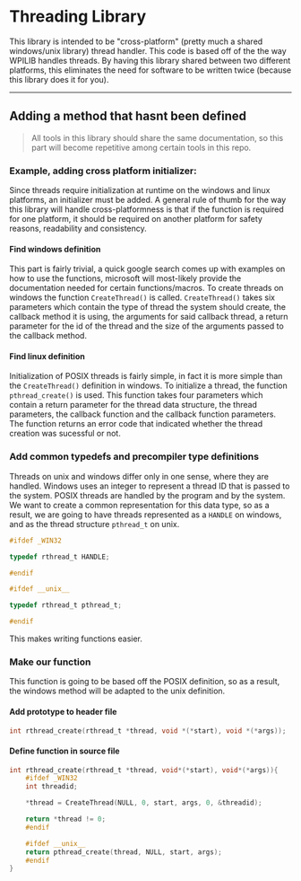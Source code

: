 # Threading Library
This library is intended to be "cross-platform" (pretty much a shared windows/unix library) thread handler. This code is based off of the the way WPILIB handles threads. By having this library shared between two different platforms, this eliminates the need for software to be written twice (because this library does it for you).

***

## Adding a method that hasnt been defined
>All tools in this library should share the same documentation, so this part will become repetitive among certain tools in this repo.

### Example, adding cross platform initializer:
Since threads require initialization at runtime on the windows and linux platforms, an initializer must be added. A general rule of thumb for the way this library will handle cross-platformness is that if the function is required for one platform, it should be required on another platform for safety reasons, readability and consistency.

#### Find windows definition
This part is fairly trivial, a quick google search comes up with examples on how to use the functions, microsoft will most-likely provide the documentation needed for certain functions/macros. To create threads on windows the function `CreateThread()` is called. `CreateThread()` takes six parameters which contain the type of thread the system should create, the callback method it is using, the arguments for said callback thread, a return parameter for the id of the thread and the size of the arguments passed to the callback method.

#### Find linux definition
Initialization of POSIX threads is fairly simple, in fact it is more simple than the `CreateThread()` definition in windows. To initialize a thread, the function `pthread_create()` is used. This function takes four parameters which contain a return parameter for the thread data structure, the thread parameters, the callback function and the callback function parameters. The function returns an error code that indicated whether the thread creation was sucessful or not.

### Add common typedefs and precompiler type definitions
Threads on unix and windows differ only in one sense, where they are handled. Windows uses an integer to represent a thread ID that is passed to the system. POSIX threads are handled by the program and by the system. We want to create a common representation for this data type, so as a result, we are going to have threads represented as a `HANDLE` on windows, and as the thread structure `pthread_t` on unix.
```c
#ifdef _WIN32

typedef rthread_t HANDLE;

#endif

#ifdef __unix__

typedef rthread_t pthread_t;

#endif
```

This makes writing functions easier.

### Make our function

This function is going to be based off the POSIX definition, so as a result, the windows method will be adapted to the unix definition.

#### Add prototype to header file
```c
int rthread_create(rthread_t *thread, void *(*start), void *(*args));
```

#### Define function in source file
```c
int rthread_create(rthread_t *thread, void*(*start), void*(*args)){
    #ifdef _WIN32
    int threadid;

    *thread = CreateThread(NULL, 0, start, args, 0, &threadid);

    return *thread != 0;
    #endif

    #ifdef __unix__
    return pthread_create(thread, NULL, start, args);
    #endif
}
```